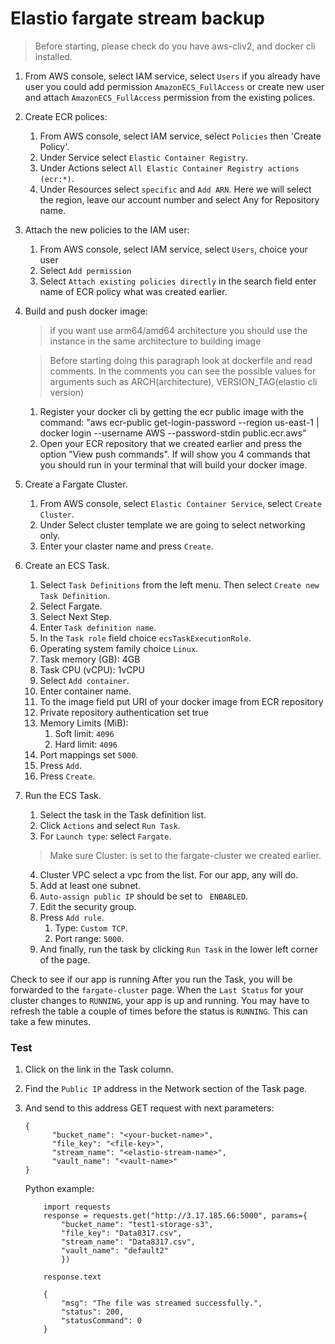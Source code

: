 # Elastio fargate stream backup

> Before starting, please check do you have aws-cliv2, and docker cli installed.

1. From AWS console, select IAM service, select `Users` if you already have user you could add permission `AmazonECS_FullAccess` or create new user and attach `AmazonECS_FullAccess` permission from the existing polices.

2. Create ECR polices:
    
    1. From AWS console, select IAM service, select `Policies` then 'Create Policy'.
    2. Under Service select `Elastic Container Registry`.
    3. Under Actions select `All Elastic Container Registry actions (ecr:*)`.
    4. Under Resources select `specific` and `Add ARN`. Here we will select the region, leave our account number and select Any for Repository name.

3. Attach the new policies to the IAM user:

    1. From AWS console, select IAM service, select `Users`, choice your user
    2. Select `Add permission`
    3. Select `Attach existing policies directly` in the search field enter name of ECR policy what was created earlier.

4. Build and push docker image:
    > if you want use arm64/amd64 architecture you should use the instance in the same architecture to building image

    > Before starting doing this paragraph look at dockerfile and read comments. In the comments you can see the possible values for arguments such as ARCH(architecture), VERSION_TAG(elastio cli version)

    1. Register your docker cli by getting the ecr public image with the command:
	"aws ecr-public get-login-password --region us-east-1 | docker login --username AWS --password-stdin public.ecr.aws"
	2. Open your ECR repository that we created earlier and press the option "View push commands". 
	If will show you 4 commands that you should run in your terminal that will build your docker image.

5. Create a Fargate Cluster.

    1. From AWS console, select `Elastic Container Service`, select `Create Cluster`.
    2. Under Select cluster template we are going to select networking only.
    3. Enter your claster name and press `Create`.

6. Create an ECS Task.
    
    1. Select `Task Definitions` from the left menu. Then select `Create new Task Definition`.
    2. Select Fargate.
    3. Select Next Step.
    4. Enter `Task definition name`.
    5. In the `Task role` field choice `ecsTaskExecutionRole`.
    6. Operating system family choice `Linux`.
    7. Task memory (GB): 4GB
    8. Task CPU (vCPU): 1vCPU
    9. Select `Add container`.
    10. Enter container name.
    11. To the image field put URI of your docker image from ECR repository
    12. Private repository authentication set true
    13. Memory Limits (MiB):
        1. Soft limit: `4096`
        2. Hard limit: `4096`
    14. Port mappings set `5000`.
    15. Press `Add`.
    16. Press `Create`.

7. Run the ECS Task.
    
    1. Select the task in the Task definition list.
    2. Click `Actions` and select `Run Task`.
    3. For `Launch type`: select `Fargate`.
    > Make sure Cluster: is set to the fargate-cluster we created earlier.
    4. Cluster VPC select a vpc from the list. For our app, any will do.
    5. Add at least one subnet.
    6. `Auto-assign public IP` should be set to ` ENBABLED`.
    7. Edit the security group.
    8. Press `Add rule`.
        1. Type: `Custom TCP`.
        2. Port range: `5000`.
    9. And finally, run the task by clicking `Run Task` in the lower left corner of the page.

Check to see if our app is running
After you run the Task, you will be forwarded to the `fargate-cluster` page. When the `Last Status` for your cluster changes to `RUNNING`, your app is up and running. You may have to refresh the table a couple of times before the status is `RUNNING`. This can take a few minutes.

### Test

1. Click on the link in the Task column.
2. Find the `Public IP` address in the Network section of the Task page.
3. And send to this address GET request with next parameters:
    ```
    {
		  "bucket_name": "<your-bucket-name>",
		  "file_key": "<file-key>",
		  "stream_name": "<elastio-stream-name>",
		  "vault_name": "<vault-name>"
	}
    ```

    Python example:
    ```
        import requests
        response = requests.get("http://3.17.185.66:5000", params={
            "bucket_name": "test1-storage-s3",
            "file_key": "Data8317.csv",
            "stream_name": "Data8317.csv",
            "vault_name": "default2"
            })

        response.text

        {
            "msg": "The file was streamed successfully.",
            "status": 200,
            "statusCommand": 0
        }
    ```

